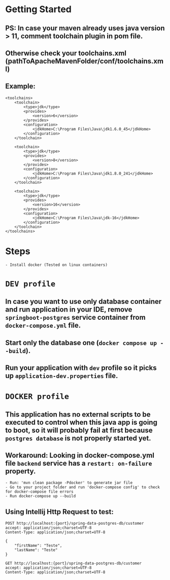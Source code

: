 # Getting Started

## PS: In case your maven already uses java version > 11, comment toolchain plugin in pom file.
## Otherwise check your toolchains.xml (pathToApacheMavenFolder/conf/toolchains.xml)
## Example:
    <toolchains>
        <toolchain>
            <type>jdk</type>
            <provides>
                <version>6</version>
            </provides>
            <configuration>
                <jdkHome>C:\Program Files\Java\jdk1.6.0_45</jdkHome>
            </configuration>
        </toolchain>
    
        <toolchain>
            <type>jdk</type>
            <provides>
                <version>8</version>
            </provides>
            <configuration>
                <jdkHome>C:\Program Files\Java\jdk1.8.0_241</jdkHome>
            </configuration>
        </toolchain>
    
        <toolchain>
            <type>jdk</type>
            <provides>
                <version>16</version>
            </provides>
            <configuration>
                <jdkHome>C:\Program Files\Java\jdk-16</jdkHome>
            </configuration>
        </toolchain>
    </toolchains>

#### <h1>Steps</h1>
    - Install docker (Tested on linux containers)

#### <h1> `DEV profile` </h1>
## In case you want to use only database container and run application in your IDE, remove `springboot-postgres` service container from `docker-compose.yml` file.
## Start only the database one (`docker compose up --build`).
## Run your application with `dev` profile so it picks up `application-dev.properties` file.

#### <h1> `DOCKER profile` </h1>
## This application has no external scripts to be executed to control when this java app is going to boot, so it will probably fail at first because `postgres database` is not properly started yet.
## Workaround: Looking in docker-compose.yml file `backend` service has a `restart: on-failure` property.

    - Run: 'mvn clean package -Pdocker' to generate jar file
    - Go to your project folder and run 'docker-compose config' to check for docker-compose file errors
    - Run docker-compose up --build

## Using Intellij Http Request to test:


    POST http://localhost:{port}/spring-data-postgres-db/customer
    accept: application/json;charset=UTF-8
    Content-Type: application/json;charset=UTF-8
    
    {
        "firstName": "Teste",
        "lastName": "Teste"
    }

    GET http://localhost:{port}/spring-data-postgres-db/customer
    accept: application/json;charset=UTF-8
    Content-Type: application/json;charset=UTF-8